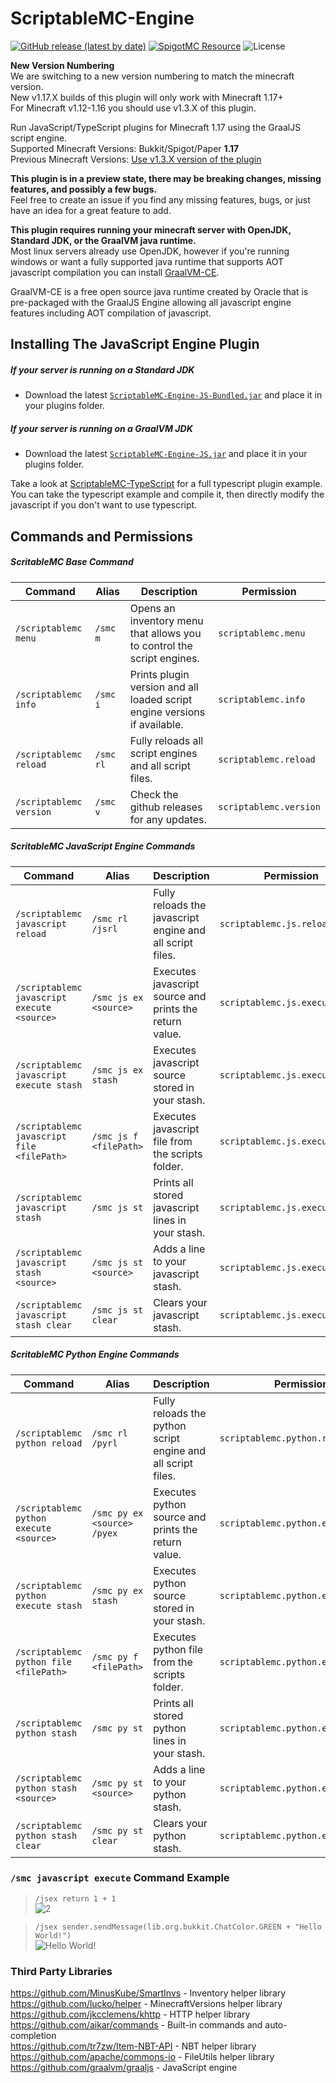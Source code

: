 # ScriptableMC-Engine

[![GitHub release (latest by date)](https://img.shields.io/github/v/release/astorks/ScriptableMC-Engine?label=ScriptableMC&style=for-the-badge)](https://github.com/astorks/ScriptableMC-Engine/releases/latest)
[![SpigotMC Resource](https://img.shields.io/badge/SpigotMC-Resource-yellow?style=for-the-badge)](https://www.spigotmc.org/resources/scriptablemc-engine.74690/)
![License](https://img.shields.io/github/license/astorks/ScriptableMC-Engine?style=for-the-badge)

**New Version Numbering**<br />
We are switching to a new version numbering to match the minecraft version.<br />
New v1.17.X builds of this plugin will only work with Minecraft 1.17+<br />
For Minecraft v1.12-1.16 you should use v1.3.X of this plugin.<br />

Run JavaScript/TypeScript plugins for Minecraft 1.17 using the GraalJS script engine.<br />
Supported Minecraft Versions: Bukkit/Spigot/Paper **1.17**<br />
Previous Minecraft Versions: [Use v1.3.X version of the plugin](https://github.com/astorks/ScriptableMC-Engine/tree/v1.3.0) <br />

**This plugin is in a preview state, there may be breaking changes, missing features, and possibly a few bugs.**<br >
Feel free to create an issue if you find any missing features, bugs, or just have an idea for a great feature to add.

**This plugin requires running your minecraft server with OpenJDK, Standard JDK, or the GraalVM java runtime.**<br >
Most linux servers already use OpenJDK, however if you're running windows or want a fully supported java runtime that supports AOT javascript compilation you can install [GraalVM-CE](https://github.com/graalvm/graalvm-ce-builds/releases/latest).

GraalVM-CE is a free open source java runtime created by Oracle that is pre-packaged with the GraalJS Engine allowing all javascript engine features including AOT compilation of javascript.

## Installing The JavaScript Engine Plugin
##### If your server is running on a Standard JDK
- Download the latest [`ScriptableMC-Engine-JS-Bundled.jar`](https://github.com/astorks/ScriptableMC-Engine/releases/latest/download/ScriptableMC-Engine-JS-Bundled.jar) and place it in your plugins folder.
##### If your server is running on a GraalVM JDK
- Download the latest [`ScriptableMC-Engine-JS.jar`](https://github.com/astorks/ScriptableMC-Engine/releases/latest/download/ScriptableMC-Engine-JS.jar) and place it in your plugins folder.

Take a look at [ScriptableMC-TypeScript](https://github.com/astorks/ScriptableMC-TypeScript) for a full typescript plugin example.
You can take the typescript example and compile it, then directly modify the javascript if you don't want to use typescript.

## Commands and Permissions
##### ScritableMC Base Command
| Command       | Alias         | Description                                           | Permission               |
| ------------- | ------------- |-----------------------------------------------------| ------------------------ |
| `/scriptablemc menu`   | `/smc m`       | Opens an inventory menu that allows you to control the script engines. | `scriptablemc.menu` |
| `/scriptablemc info`   | `/smc i`       | Prints plugin version and all loaded script engine versions if available. | `scriptablemc.info` |
| `/scriptablemc reload`   | `/smc rl`       | Fully reloads all script engines and all script files. | `scriptablemc.reload` |
| `/scriptablemc version`   | `/smc v`       | Check the github releases for any updates. | `scriptablemc.version` |

##### ScritableMC JavaScript Engine Commands
| Command       | Alias         | Description                                           | Permission               |
| ------------- | ------------- |-----------------------------------------------------| ------------------------ |
| `/scriptablemc javascript reload`   | `/smc rl /jsrl`       | Fully reloads the javascript engine and all script files. | `scriptablemc.js.reload` |
| `/scriptablemc javascript execute <source>`   | `/smc js ex <source>`       | Executes javascript source and prints the return value. | `scriptablemc.js.execute` |
| `/scriptablemc javascript execute stash`   | `/smc js ex stash`       | Executes javascript source stored in your stash. | `scriptablemc.js.execute` |
| `/scriptablemc javascript file <filePath>`   | `/smc js f <filePath>`       | Executes javascript file from the scripts folder. | `scriptablemc.js.execute.file` |
| `/scriptablemc javascript stash`   | `/smc js st`       | Prints all stored javascript lines in your stash. | `scriptablemc.js.execute` |
| `/scriptablemc javascript stash <source>`   | `/smc js st <source>`       | Adds a line to your javascript stash. | `scriptablemc.js.execute` |
| `/scriptablemc javascript stash clear`   | `/smc js st clear`       | Clears your javascript stash. | `scriptablemc.js.execute` |

##### ScritableMC Python Engine Commands
| Command       | Alias         | Description                                           | Permission               |
| ------------- | ------------- |-----------------------------------------------------| ------------------------ |
| `/scriptablemc python reload`   | `/smc rl /pyrl`       | Fully reloads the python script engine and all script files. | `scriptablemc.python.reload` |
| `/scriptablemc python execute <source>`   | `/smc py ex <source> /pyex`       | Executes python source and prints the return value. | `scriptablemc.python.execute` |
| `/scriptablemc python execute stash`   | `/smc py ex stash`       | Executes python source stored in your stash. | `scriptablemc.python.execute` |
| `/scriptablemc python file <filePath>`   | `/smc py f <filePath>`       | Executes python file from the scripts folder. | `scriptablemc.python.execute.file` |
| `/scriptablemc python stash`   | `/smc py st`       | Prints all stored python lines in your stash. | `scriptablemc.python.execute` |
| `/scriptablemc python stash <source>`   | `/smc py st <source>`       | Adds a line to your python stash. | `scriptablemc.python.execute` |
| `/scriptablemc python stash clear`   | `/smc py st clear`       | Clears your python stash. | `scriptablemc.python.execute` |

### `/smc javascript execute` Command Example
> `/jsex return 1 + 1` <br>
> ![2](https://i.imgur.com/1MkiDxW.png)

> `/jsex sender.sendMessage(lib.org.bukkit.ChatColor.GREEN + "Hello World!")` <br>
> ![Hello World!](https://i.imgur.com/1dzwpqy.png)


### Third Party Libraries
https://github.com/MinusKube/SmartInvs - Inventory helper library<br />
https://github.com/lucko/helper - MinecraftVersions helper library<br />
https://github.com/jkcclemens/khttp - HTTP helper library<br />
https://github.com/aikar/commands - Built-in commands and auto-completion<br />
https://github.com/tr7zw/Item-NBT-API - NBT helper library<br />
https://github.com/apache/commons-io - FileUtils helper library<br />
https://github.com/graalvm/graaljs - JavaScript engine
